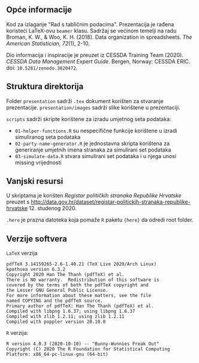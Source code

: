 ## Opće informacije

Kod za izlaganje "Rad s tabličnim podacima".
Prezentacija je rađena koristeći LaTeX-ovu `beamer` klasu. Sadržaj se većinom
temelji na radu Broman, K. W., & Woo, K. H. (2018). Data organization in
spreadsheets. *The American Statistician, 72*(1), 2-10.

Dio informacija i inspiracije je preuzet iz CESSDA Training Team (2020).
*CESSDA Data Management Expert Guide*. Bergen, Norway: CESSDA ERIC. doi:
`10.5281/zenodo.3820472`.

## Struktura direktorija

Folder `presentation` sadrži `.tex` dokument korišten za stvaranje
prezentacije. `presentation/images` sadrži slike korištene u prezentaciji.

`scripts` sadrži skripte korištene za izradu umjetnog seta podataka:
- `01-helper-functions.R` su nespecifične funkcije korištene u izradi
simuliranog seta podataka
- `02-party-name-generator.R` je jednostavna skripta korištena za generiranje
umjetnih imena stranaka za simulirani set podataka
- `03-simulate-data.R` stvara simulirani set podataka i u njega unosi missing
vrijednosti

## Vanjski resursi

U skriptama je korišten *Registar političkih stranaka Republike Hrvatske*
preuzet s
http://data.gov.hr/dataset/registar-politickih-stranaka-republike-hrvatske
12. studenog 2020.

`.here` je prazna datoteka koja pomaže `R` paketu `{here}` da odredi root folder.

## Verzije softvera

`LaTeX` verzija

```
pdfTeX 3.14159265-2.6-1.40.21 (TeX Live 2020/Arch Linux)
kpathsea version 6.3.2
Copyright 2020 Han The Thanh (pdfTeX) et al.
There is NO warranty.  Redistribution of this software is
covered by the terms of both the pdfTeX copyright and
the Lesser GNU General Public License.
For more information about these matters, see the file
named COPYING and the pdfTeX source.
Primary author of pdfTeX: Han The Thanh (pdfTeX) et al.
Compiled with libpng 1.6.37; using libpng 1.6.37
Compiled with zlib 1.2.11; using zlib 1.2.11
Compiled with poppler version 20.10.0
```

`R` verzija:

```
R version 4.0.3 (2020-10-10) -- "Bunny-Wunnies Freak Out"
Copyright (C) 2020 The R Foundation for Statistical Computing
Platform: x86_64-pc-linux-gnu (64-bit)
```
